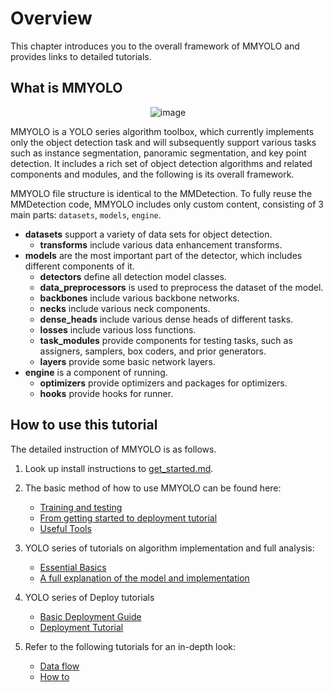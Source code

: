 # Overview

This chapter introduces you to the overall framework of MMYOLO and provides links to detailed tutorials.

## What is  MMYOLO

<div align=center>
<img src="https://user-images.githubusercontent.com/45811724/190993591-bd3f1f11-1c30-4b93-b5f4-05c9ff64ff7f.gif" alt="image">
</div>

MMYOLO is a YOLO series algorithm toolbox, which currently implements only the object detection task and will subsequently support various tasks such as instance segmentation, panoramic segmentation, and key point detection. It includes a rich set of object detection algorithms and related components and modules, and the following is its overall framework.

MMYOLO file structure is identical to the MMDetection. To fully reuse the MMDetection code, MMYOLO includes only custom content, consisting of 3 main parts: `datasets`, `models`, `engine`.

- **datasets** support a variety of data sets for object detection.
  - **transforms** include various data enhancement transforms.
- **models** are the most important part of the detector, which includes different components of it.
  - **detectors** define all detection model classes.
  - **data_preprocessors** is used to preprocess the dataset of the model.
  - **backbones** include various backbone networks.
  - **necks** include various neck components.
  - **dense_heads** include various dense heads of different tasks.
  - **losses** include various loss functions.
  - **task_modules** provide components for testing tasks, such as assigners, samplers, box coders, and prior generators.
  - **layers** provide some basic network layers.
- **engine** is a component of running.
  - **optimizers** provide optimizers and packages for optimizers.
  - **hooks** provide hooks for runner.

## How to use this tutorial

The detailed instruction of MMYOLO is as follows.

1. Look up install instructions to [get_started.md](get_started.md).

2. The basic method of how to use MMYOLO can be found here:

   - [Training and testing](https://mmyolo.readthedocs.io/en/latest/user_guides/index.html#train-test)
   - [From getting started to deployment tutorial](https://mmyolo.readthedocs.io/en/latest/user_guides/index.html#from-getting-started-to-deployment-tutorial)
   - [Useful Tools](https://mmyolo.readthedocs.io/en/latest/user_guides/index.html#useful-tools)

3. YOLO series of tutorials on algorithm implementation and full analysis:

   - [Essential Basics](https://mmyolo.readthedocs.io/en/latest/algorithm_descriptions/index.html#essential-basics)
   - [A full explanation of the model and implementation](https://mmyolo.readthedocs.io/en/latest/algorithm_descriptions/index.html#algorithm-principles-and-implementation)

4. YOLO series of Deploy tutorials

   - [Basic Deployment Guide](https://mmyolo.readthedocs.io/en/latest/deploy/index.html#basic-deployment-guide)
   - [Deployment Tutorial](https://mmyolo.readthedocs.io/en/latest/deploy/index.html#deployment-tutorial)

5. Refer to the following tutorials for an in-depth look:

   - [Data flow](https://mmyolo.readthedocs.io/en/latest/advanced_guides/index.html#data-flow)
   - [How to](https://mmyolo.readthedocs.io/en/latest/advanced_guides/index.html#how-to)
